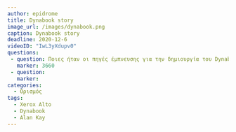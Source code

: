 ```yaml
---
author: epidrome
title: Dynabook story 
image_url: /images/dynabook.png
caption: Dynabook story
deadline: 2020-12-6
videoID: "IwL3yXdupv0"
questions:
 - question: Ποιες ήταν οι πηγές έμπνευσης για την δημιουργία του Dynabook και κατά πόσο έχει ολοκληρωθεί το αρχικό όραμα με τα σημερινά τάμπλετ; 
   marker: 3660 
 - question: 
   marker: 
categories:
  - Ορισμός 
tags:
  - Xerox Alto 
  - Dynabook
  - Alan Kay
---
```

